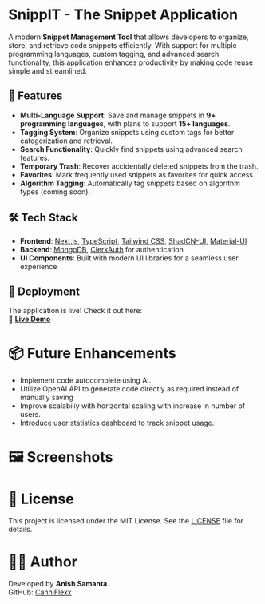 # SnippIT - The Snippet Application

A modern **Snippet Management Tool** that allows developers to organize, store, and retrieve code snippets efficiently. With support for multiple programming languages, custom tagging, and advanced search functionality, this application enhances productivity by making code reuse simple and streamlined.

## 🌟 Features

- **Multi-Language Support**: Save and manage snippets in **9+ programming languages**, with plans to support **15+ languages**.
- **Tagging System**: Organize snippets using custom tags for better categorization and retrieval.
- **Search Functionality**: Quickly find snippets using advanced search features.
- **Temporary Trash**: Recover accidentally deleted snippets from the trash.
- **Favorites**: Mark frequently used snippets as favorites for quick access.
- **Algorithm Tagging**: Automatically tag snippets based on algorithm types (coming soon).

## 🛠️ Tech Stack

- **Frontend**: [Next.js](https://nextjs.org/), [TypeScript](https://www.typescriptlang.org/), [Tailwind CSS](https://tailwindcss.com/), [ShadCN-UI](https://shadcn.dev/), [Material-UI](https://mui.com/)
- **Backend**: [MongoDB](https://www.mongodb.com/), [ClerkAuth](https://clerk.dev/) for authentication
- **UI Components**: Built with modern UI libraries for a seamless user experience

## 🚀 Deployment

The application is live! Check it out here:  
🔗 **[Live Demo](https://snippet-test-eight.vercel.app)**

# 📦 Future Enhancements
- Implement code autocomplete using AI.
- Utilize OpenAI API to generate code directly as required instead of manually saving
- Improve scalabiliy with horizontal scaling with increase in number of users.
- Introduce user statistics dashboard to track snippet usage.

# 🖼️ Screenshots

# 📜 License
This project is licensed under the MIT License. See the [LICENSE](LICENSE) file for details.

# 🧑‍💻 Author
Developed by **Anish Samanta**.  
GitHub: [CanniFlexx](https://github.com/CanniFlexx)
